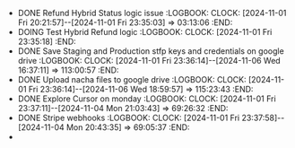 - DONE Refund Hybrid Status logic issue
  :LOGBOOK:
  CLOCK: [2024-11-01 Fri 20:21:57]--[2024-11-01 Fri 23:35:03] =>  03:13:06
  :END:
- DOING Test Hybrid Refund logic
  :LOGBOOK:
  CLOCK: [2024-11-01 Fri 23:35:18]
  :END:
- DONE Save Staging and Production stfp keys and credentials on google drive
  :LOGBOOK:
  CLOCK: [2024-11-01 Fri 23:36:14]--[2024-11-06 Wed 16:37:11] =>  113:00:57
  :END:
- DONE Upload nacha files to google drive
  :LOGBOOK:
  CLOCK: [2024-11-01 Fri 23:36:14]--[2024-11-06 Wed 18:59:57] =>  115:23:43
  :END:
- DONE Explore Cursor on monday
  :LOGBOOK:
  CLOCK: [2024-11-01 Fri 23:37:11]--[2024-11-04 Mon 21:03:43] =>  69:26:32
  :END:
- DONE Stripe webhooks
  :LOGBOOK:
  CLOCK: [2024-11-01 Fri 23:37:58]--[2024-11-04 Mon 20:43:35] =>  69:05:37
  :END:
-